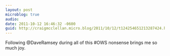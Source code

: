 ```yaml
---
layout: post
microblog: true
audio: 
date: 2011-10-12 16:46:32 -0600
guid: http://craigmcclellan.micro.blog/2011/10/12/t124254651213287424.html
---
```

Following @DaveRamsey during all of this #OWS nonsense brings me so much joy.
